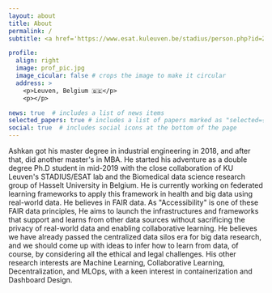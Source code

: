 ```yaml
---
layout: about
title: About
permalink: /
subtitle: <a href='https://www.esat.kuleuven.be/stadius/person.php?id=2346'>STADIUS - Department of Electrical Engineering (ESAT) </a> - KU Leuven <br/> <a href='https://www.uhasselt.be/en/who-is-who/detail/ashkan-pirmani#'>Biomedical Research Institute </a> - Uhasselt

profile:
  align: right
  image: prof_pic.jpg
  image_cicular: false # crops the image to make it circular
  address: >
    <p>Leuven, Belgium 🇧🇪</p>
    <p></p>

news: true  # includes a list of news items
selected_papers: true # includes a list of papers marked as "selected={true}"
social: true  # includes social icons at the bottom of the page
---
```

Ashkan got his master degree in industrial engineering in 2018, and after that, did another master's in MBA. 
He started his adventure as a double degree Ph.D student in mid-2019 with the close collaboration of KU Leuven's STADIUS/ESAT lab and the Biomedical data science research group of Hasselt University in Belgium.
He is currently working on federated learning frameworks to apply this framework in health and big data using real-world data.
He believes in FAIR data. As "Accessibility" is one of these FAIR data principles, He aims to launch the infrastructures and frameworks that support and learns from other data sources without sacrificing the privacy of real-world data and enabling collaborative learning. He believes we have already passed the centralized data silos era for big data research, and we should come up with ideas to infer how to learn from data, of course, by considering all the ethical and legal challenges.
His other research interests are Machine Learning, Collaborative Learning, Decentralization, and MLOps, with a keen interest in containerization and Dashboard Design.


